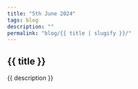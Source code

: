 ```yaml
---
title: "5th June 2024"
tags: blog
description: ""
permalink: "blog/{{ title | slugify }}/"
---
```


## {{ title }}

{{ description }}

### 

